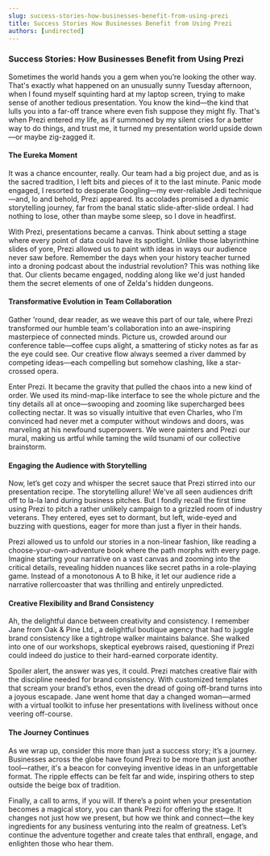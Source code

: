```yaml
---
slug: success-stories-how-businesses-benefit-from-using-prezi
title: Success Stories How Businesses Benefit from Using Prezi
authors: [undirected]
---
```



### Success Stories: How Businesses Benefit from Using Prezi

Sometimes the world hands you a gem when you’re looking the other way. That's exactly what happened on an unusually sunny Tuesday afternoon, when I found myself squinting hard at my laptop screen, trying to make sense of another tedious presentation. You know the kind—the kind that lulls you into a far-off trance where even fish suppose they might fly. That's when Prezi entered my life, as if summoned by my silent cries for a better way to do things, and trust me, it turned my presentation world upside down—or maybe zig-zagged it.

#### The Eureka Moment

It was a chance encounter, really. Our team had a big project due, and as is the sacred tradition, I left bits and pieces of it to the last minute. Panic mode engaged, I resorted to desperate Googling—my ever-reliable Jedi technique—and, lo and behold, Prezi appeared. Its accolades promised a dynamic storytelling journey, far from the banal static slide-after-slide ordeal. I had nothing to lose, other than maybe some sleep, so I dove in headfirst.

With Prezi, presentations became a canvas. Think about setting a stage where every point of data could have its spotlight. Unlike those labyrinthine slides of yore, Prezi allowed us to paint with ideas in ways our audience never saw before. Remember the days when your history teacher turned into a droning podcast about the industrial revolution? This was nothing like that. Our clients became engaged, nodding along like we'd just handed them the secret elements of one of Zelda's hidden dungeons.

#### Transformative Evolution in Team Collaboration

Gather 'round, dear reader, as we weave this part of our tale, where Prezi transformed our humble team's collaboration into an awe-inspiring masterpiece of connected minds. Picture us, crowded around our conference table—coffee cups alight, a smattering of sticky notes as far as the eye could see. Our creative flow always seemed a river dammed by competing ideas—each compelling but somehow clashing, like a star-crossed opera.

Enter Prezi. It became the gravity that pulled the chaos into a new kind of order. We used its mind-map-like interface to see the whole picture and the tiny details all at once—swooping and zooming like supercharged bees collecting nectar. It was so visually intuitive that even Charles, who I’m convinced had never met a computer without windows and doors, was marveling at his newfound superpowers. We were painters and Prezi our mural, making us artful while taming the wild tsunami of our collective brainstorm.

#### Engaging the Audience with Storytelling

Now, let’s get cozy and whisper the secret sauce that Prezi stirred into our presentation recipe. The storytelling allure! We've all seen audiences drift off to la-la land during business pitches. But I fondly recall the first time using Prezi to pitch a rather unlikely campaign to a grizzled room of industry veterans. They entered, eyes set to dormant, but left, wide-eyed and buzzing with questions, eager for more than just a flyer in their hands.

Prezi allowed us to unfold our stories in a non-linear fashion, like reading a choose-your-own-adventure book where the path morphs with every page. Imagine starting your narrative on a vast canvas and zooming into the critical details, revealing hidden nuances like secret paths in a role-playing game. Instead of a monotonous A to B hike, it let our audience ride a narrative rollercoaster that was thrilling and entirely unpredicted.

#### Creative Flexibility and Brand Consistency

Ah, the delightful dance between creativity and consistency. I remember Jane from Oak & Pine Ltd., a delightful boutique agency that had to juggle brand consistency like a tightrope walker maintains balance. She walked into one of our workshops, skeptical eyebrows raised, questioning if Prezi could indeed do justice to their hard-earned corporate identity.

Spoiler alert, the answer was yes, it could. Prezi matches creative flair with the discipline needed for brand consistency. With customized templates that scream your brand’s ethos, even the dread of going off-brand turns into a joyous escapade. Jane went home that day a changed woman—armed with a virtual toolkit to infuse her presentations with liveliness without once veering off-course.

#### The Journey Continues

As we wrap up, consider this more than just a success story; it’s a journey. Businesses across the globe have found Prezi to be more than just another tool—rather, it's a beacon for conveying inventive ideas in an unforgettable format. The ripple effects can be felt far and wide, inspiring others to step outside the beige box of tradition.

Finally, a call to arms, if you will. If there’s a point when your presentation becomes a magical story, you can thank Prezi for offering the stage. It changes not just how we present, but how we think and connect—the key ingredients for any business venturing into the realm of greatness. Let’s continue the adventure together and create tales that enthrall, engage, and enlighten those who hear them.